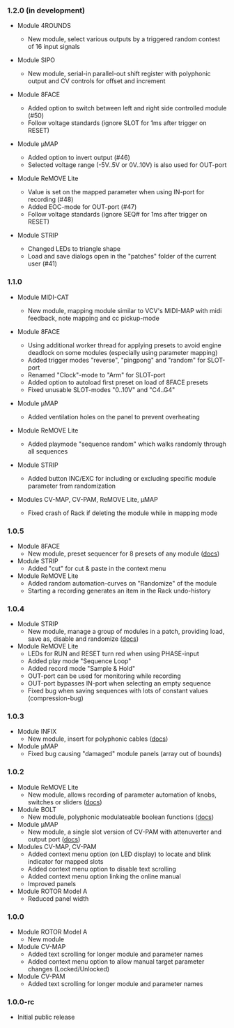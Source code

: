 ### 1.2.0 (in development)

- Module 4ROUNDS
    - New module, select various outputs by a triggered random contest of 16 input signals
- Module SIPO
    - New module, serial-in parallel-out shift register with polyphonic output and CV controls for offset and increment

- Module 8FACE
    - Added option to switch between left and right side controlled module (#50)
    - Follow voltage standards (ignore SLOT for 1ms after trigger on RESET)
- Module µMAP
    - Added option to invert output (#46)
    - Selected voltage range (-5V..5V or 0V..10V) is also used for OUT-port
- Module ReMOVE Lite
    - Value is set on the mapped parameter when using IN-port for recording (#48)
    - Added EOC-mode for OUT-port (#47)
    - Follow voltage standards (ignore SEQ# for 1ms after trigger on RESET)
- Module STRIP
    - Changed LEDs to triangle shape
    - Load and save dialogs open in the "patches" folder of the current user (#41)

### 1.1.0

- Module MIDI-CAT
    - New module, mapping module similar to VCV's MIDI-MAP with midi feedback, note mapping and cc pickup-mode

- Module 8FACE
    - Using additional worker thread for applying presets to avoid engine deadlock on some modules (especially using parameter mapping)
    - Added trigger modes "reverse", "pingpong" and "random" for SLOT-port
    - Renamed "Clock"-mode to "Arm" for SLOT-port
    - Added option to autoload first preset on load of 8FACE presets
    - Fixed unusable SLOT-modes "0..10V" and "C4..G4"
- Module µMAP
    - Added ventilation holes on the panel to prevent overheating
- Module ReMOVE Lite
    - Added playmode "sequence random" which walks randomly through all sequences
- Module STRIP
    - Added button INC/EXC for including or excluding specific module parameter from randomization
- Modules CV-MAP, CV-PAM, ReMOVE Lite, µMAP
    - Fixed crash of Rack if deleting the module while in mapping mode

### 1.0.5

- Module 8FACE
    - New module, preset sequencer for 8 presets of any module ([docs](./docs/EightFace.md))
- Module STRIP
    - Added "cut" for cut & paste in the context menu
- Module ReMOVE Lite
    - Added random automation-curves on "Randomize" of the module
    - Starting a recording generates an item in the Rack undo-history

### 1.0.4

- Module STRIP
    - New module, manage a group of modules in a patch, providing load, save as, disable and randomize ([docs](./docs/Strip.md))
- Module ReMOVE Lite
    - LEDs for RUN and RESET turn red when using PHASE-input
    - Added play mode "Sequence Loop"
    - Added record mode "Sample & Hold"
    - OUT-port can be used for monitoring while recording
    - OUT-port bypasses IN-port when selecting an empty sequence
    - Fixed bug when saving sequences with lots of constant values (compression-bug)

### 1.0.3

- Module INFIX
    - New module, insert for polyphonic cables ([docs](./docs/Infix.md))
- Module µMAP
    - Fixed bug causing "damaged" module panels (array out of bounds)

### 1.0.2

- Module ReMOVE Lite
    - New module, allows recording of parameter automation of knobs, switches or sliders ([docs](./docs/ReMove.md))
- Module BOLT
    - New module, polyphonic modulateable boolean functions ([docs](./docs/Bolt.md))
- Module µMAP
    - New module, a single slot version of CV-PAM with attenuverter and output port ([docs](./docs/CVMapMicro.md))
- Modules CV-MAP, CV-PAM
    - Added context menu option (on LED display) to locate and blink indicator for mapped slots
    - Added context menu option to disable text scrolling
    - Added context menu option linking the online manual
    - Improved panels
- Module ROTOR Model A
    - Reduced panel width
    
### 1.0.0

- Module ROTOR Model A
    - New module
- Module CV-MAP
    - Added text scrolling for longer module and parameter names
    - Added context menu option to allow manual target parameter changes (Locked/Unlocked)
- Module CV-PAM
    - Added text scrolling for longer module and parameter names

### 1.0.0-rc

- Initial public release